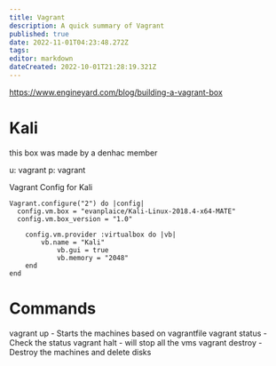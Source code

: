 ```yaml
---
title: Vagrant
description: A quick summary of Vagrant
published: true
date: 2022-11-01T04:23:48.272Z
tags: 
editor: markdown
dateCreated: 2022-10-01T21:28:19.321Z
---
```


https://www.engineyard.com/blog/building-a-vagrant-box
# Kali
this box was made by a denhac member

u: vagrant p: vagrant

Vagrant Config for Kali
```
Vagrant.configure("2") do |config|
  config.vm.box = "evanplaice/Kali-Linux-2018.4-x64-MATE"
  config.vm.box_version = "1.0"
	
	config.vm.provider :virtualbox do |vb|
	    vb.name = "Kali"
			vb.gui = true
			vb.memory = "2048"
	end
end
```

# Commands
vagrant up - Starts the machines based on vagrantfile
vagrant status - Check the status
vagrant halt - will stop all the vms
vagrant destroy - Destroy the machines and delete disks